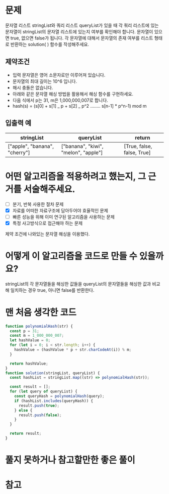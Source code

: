 # 문제

문자열 리스트 stringList와 쿼리 리스트 queryList가 있을 때 각 쿼리 리스트에 있는 문자열이 stringList의 문자열 리스트에 있는지 여부를 확인해야 합니다. 문자열이 있으면 true, 없으면 false가 됩니다. 각 문자열에 대해서 문자열의 존재 여부를 리스트 형태로 반환하는 solution( ) 함수를 작성해주세요.

## 제약조건

- 입력 문자열은 영어 소문자로만 이루어져 있습니다.
- 문자열의 최대 길이는 10^6 입니다.
- 해시 충돌은 없습니다.
- 아래와 같은 문자열 해싱 방법을 활용해서 해싱 함수를 구현하세요.
- 다음 식에서 p는 31, m은 1,000,000,007로 합니다.
- hash(s) = (s[0] + s[1] _ p + s[2] _ p^2 ........ s[n-1] \* p^n-1) mod m

## 입출력 예

| stringList                    | queryList                            | return                     |
| ----------------------------- | ------------------------------------ | -------------------------- |
| ["apple", "banana", "cherry"] | ["banana", "kiwi", "melon", "apple"] | [True, false, false, True] |

# 어떤 알고리즘을 적용하려고 했는지, 그 근거를 서술해주세요.

- [ ] 분기, 반복 사용한 절차 문제
- [x] 자료를 어떠한 자료구조에 담아두어야 효율적인 문제
- [ ] 빠른 성능을 위해 이미 연구된 알고리즘을 사용하는 문제
- [x] 특정 사고방식으로 접근해야 하는 문제

제약 조건에 나와있는 문자열 해싱을 이용했다.

# 어떻게 이 알고리즘을 코드로 만들 수 있을까요?

stringList의 각 문자열들을 해싱한 값들을 queryList의 문자열들을 해싱한 값과 비교해 일치하는 경우 true, 아니면 false를 반환한다.

# 맨 처음 생각한 코드

```js
function polynomialHash(str) {
  const p = 31;
  const m = 1_000_000_007;
  let hashValue = 0;
  for (let i = 0; i < str.length; i++) {
    hashValue = (hashValue * p + str.charCodeAt(i)) % m;
  }

  return hashValue;
}
function solution(stringList, queryList) {
  const hashList = stringList.map((str) => polynomialHash(str));

  const result = [];
  for (let query of queryList) {
    const queryHash = polynomialHash(query);
    if (hashList.includes(queryHash)) {
      result.push(true);
    } else {
      result.push(false);
    }
  }

  return result;
}
```

# 풀지 못하거나 참고할만한 좋은 풀이

# 참고
